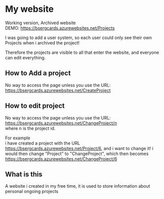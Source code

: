 # My website
Working version, Archived website  
DEMO: https://bsergcards.azurewebsites.net/Projects 

I was going to add a user system, so each user could only see their own Projects when i archived the project!  

Therefore the projects are visible to all that enter the website, and everyone can edit everything.  

## How to Add a project
No way to access the page unless you use the URL: https://bsergcards.azurewebsites.net/CreateProject

## How to edit project
No way to access the page unless you use the URL: https://bsergcards.azurewebsites.net/ChangeProject/n  
where n is the project id.  

For example  
i have created a project with the URL https://bsergcards.azurewebsites.net/Project/6, and i want to change it!
i would then change "Project" to "ChangeProject", which then becomes https://bsergcards.azurewebsites.net/ChangeProject/6


## What is this
A website i created in my free time, it is used to store information about personal ongoing projects
